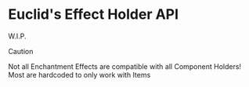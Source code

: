 # Euclid's Effect Holder API

W.I.P.

> [!CAUTION]
> Not all Enchantment Effects are compatible with all Component Holders! Most are hardcoded to only work with Items
